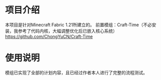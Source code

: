 # 项目介绍
  本项目是针对Minecraft Fabric 1.21所建立的。
  前置模组：Craft-Time（不必安装，我参考了代码内核，大幅调整优化后已嵌入核心系统）
  https://github.com/ChongYuCN/Craft-Time
 
# 使用说明
  模组已实现了全部的计划内容，且已经过作者本人进行了完整的流程测试。
 
 

 
